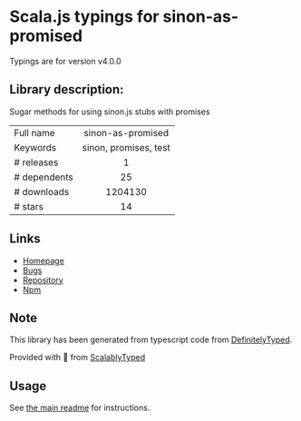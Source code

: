 
# Scala.js typings for sinon-as-promised

Typings are for version v4.0.0

## Library description:
Sugar methods for using sinon.js stubs with promises

|                    |                 |
| ------------------ | :-------------: |
| Full name          | sinon-as-promised |
| Keywords           | sinon, promises, test |
| # releases         | 1 |
| # dependents       | 25 |
| # downloads        | 1204130 |
| # stars            | 14 |

## Links
- [Homepage](https://github.com/bendrucker/sinon-as-promised)
- [Bugs](https://github.com/bendrucker/sinon-as-promised/issues)
- [Repository](https://github.com/bendrucker/sinon-as-promised)
- [Npm](https://www.npmjs.com/package/sinon-as-promised)
    


## Note
This library has been generated from typescript code from [DefinitelyTyped](https://definitelytyped.org).

Provided with :purple_heart: from [ScalablyTyped](https://github.com/oyvindberg/ScalablyTyped)

## Usage
See [the main readme](../../readme.md) for instructions.


